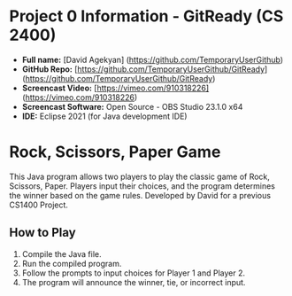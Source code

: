 # Project 0 Information - GitReady (CS 2400)

- **Full name:** [David Agekyan] (https://github.com/TemporaryUserGithub)
- **GitHub Repo:** [https://github.com/TemporaryUserGithub/GitReady] (https://github.com/TemporaryUserGithub/GitReady)
- **Screencast Video:** [https://vimeo.com/910318226] (https://vimeo.com/910318226)
- **Screencast Software:** Open Source - OBS Studio 23.1.0 x64
- **IDE:** Eclipse 2021 (for Java development IDE)

# Rock, Scissors, Paper Game
This Java program allows two players to play the classic game of Rock, Scissors, Paper. Players input their choices, and the program determines the winner based on the game rules. Developed by David for a previous CS1400 Project.
## How to Play
1. Compile the Java file.
2. Run the compiled program.
3. Follow the prompts to input choices for Player 1 and Player 2.
4. The program will announce the winner, tie, or incorrect input.
